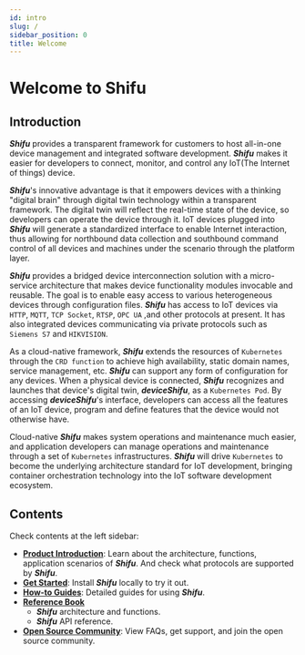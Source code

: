 ```yaml
---
id: intro
slug: /
sidebar_position: 0
title: Welcome
---
```


# Welcome to Shifu 

<!-- ## 视频介绍

<video width="100%" controls>
    <source src="https://bianwuji.com/stuff/videos/productintro.mp4" type="video/mp4"></source>
</video> -->

## Introduction
 
***Shifu*** provides a transparent framework for customers to host all-in-one device management and integrated software development. ***Shifu*** makes it easier for developers to connect, monitor, and control any IoT(The Internet of things) device.

***Shifu***'s innovative advantage is that it empowers devices with a thinking "digital brain" through digital twin technology within a transparent framework. The digital twin will reflect the real-time state of the device, so developers can operate the device through it. IoT devices plugged into ***Shifu*** will generate a standardized interface to enable Internet interaction, thus allowing for northbound data collection and southbound command control of all devices and machines under the scenario through the platform layer.

***Shifu*** provides a bridged device interconnection solution with a micro-service architecture that makes device functionality modules invocable and reusable. The goal is to enable easy access to various heterogeneous devices through configuration files. ***Shifu*** has access to IoT devices via `HTTP`, `MQTT`, `TCP Socket`, `RTSP`, `OPC UA` ,and other protocols at present. It has also integrated devices communicating via private protocols such as `Siemens S7` and `HIKVISION`.

As a cloud-native framework, ***Shifu*** extends the resources of `Kubernetes` through the `CRD function` to achieve high availability, static domain names, service management, etc. ***Shifu*** can support any form of configuration for any devices. When a physical device is connected, ***Shifu*** recognizes and launches that device's digital twin, ***deviceShifu***, as a `Kubernetes Pod`. By accessing ***deviceShifu***'s interface, developers can access all the features of an IoT device, program and define features that the device would not otherwise have.

Cloud-native ***Shifu*** makes system operations and maintenance much easier, and application developers can manage operations and maintenance through a set of `Kubernetes` infrastructures. ***Shifu*** will drive `Kubernetes` to become the underlying architecture standard for IoT development, bringing container orchestration technology into the IoT software development ecosystem. 

## Contents

Check contents at the left sidebar:

- [**Product Introduction**](./introduction/): Learn about the architecture, functions, application scenarios of ***Shifu***. And check what protocols are supported by ***Shifu***.
- [**Get Started**](./tutorials/): Install ***Shifu*** locally to try it out.
- [**How-to Guides**](./guides/): Detailed guides for using ***Shifu***.
- [**Reference Book**](./references/)
    - ***Shifu*** architecture and functions.
    - ***Shifu*** API reference.
- [**Open Source Community**](./community/): View FAQs, get support, and join the open source community.
